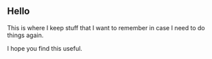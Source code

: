 ## Hello

This is where I keep stuff that I want to remember in case I need to do things again.

I hope you find this useful.